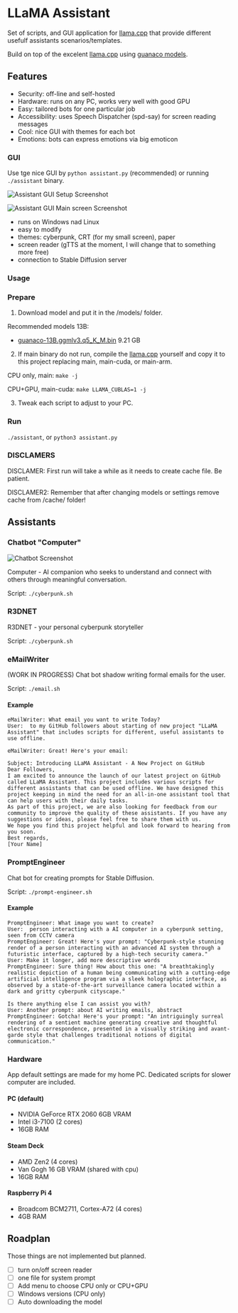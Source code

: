 # LLaMA Assistant

Set of scripts, and GUI application for [llama.cpp](https://github.com/ggerganov/llama.cpp) that provide different usefulf assistants scenarios/templates.

Build on top of the excelent [llama.cpp](https://github.com/ggerganov/llama.cpp) using [guanaco models](https://old.reddit.com/r/LocalLLaMA/comments/13rthln/guanaco_7b_13b_33b_and_65b_models_by_tim_dettmers/).

## Features
- Security: off-line and self-hosted
- Hardware: runs on any PC, works very well with good GPU
- Easy: tailored bots for one particular job
- Accessibility: uses Speech Dispatcher (spd-say) for screen reading messages
- Cool: nice GUI with themes for each bot
- Emotions: bots can express emotions via big emoticon

### GUI
Use tge nice GUI by ```python assistant.py``` (recommended) or running ```./assistant``` binary.

![Assistant GUI Setup Screenshot](assistant-setup.png)

![Assistant GUI Main screen Screenshot](assistant-main.png)

- runs on Windows nad Linux
- easy to modify
- themes: cyberpunk, CRT (for my small screen), paper
- screen reader (gTTS at the moment, I will change that to something more free)
- connection to Stable Diffusion server

### Usage
### Prepare

1. Download model and put it in the /models/ folder.

Recommended models 13B:
- [guanaco-13B.ggmlv3.q5_K_M.bin](https://huggingface.co/TheBloke/guanaco-13B-GGML/blob/main/guanaco-13B.ggmlv3.q5_K_M.bin) 9.21 GB

2. If main binary do not run, compile the [llama.cpp](https://github.com/ggerganov/llama.cpp) yourself and copy it to this project replacing main, main-cuda, or main-arm.

CPU only, main:
```make -j```

CPU+GPU, main-cuda:
```make LLAMA_CUBLAS=1 -j```

3. Tweak each script to adjust to your PC.

### Run
```./assistant```, or ```python3 assistant.py```

### DISCLAMERS

DISCLAMER: First run will take a while as it needs to create cache file. Be patient.

DISCLAMER2: Remember that after changing models or settings remove cache from /cache/ folder!

## Assistants

### Chatbot "Computer"

![Chatbot Screenshot](chatbot.png)

Computer - AI companion who seeks to understand and connect with others through meaningful conversation.

Script: `./cyberpunk.sh`


### R3DNET
R3DNET - your personal cyberpunk storyteller

Script: `./cyberpunk.sh`

### eMailWriter

(WORK IN PROGRESS) Chat bot shadow writing formal emails for the user.

Script: ```./email.sh```

#### Example
```
eMailWriter: What email you want to write Today?
User:  to my GitHub followers about starting of new project "LLaMA Assistant" that includes scripts for different, useful assistants to use offline.

eMailWriter: Great! Here's your email:

Subject: Introducing LLaMA Assistant - A New Project on GitHub
Dear Followers,
I am excited to announce the launch of our latest project on GitHub called LLaMA Assistant. This project includes various scripts for different assistants that can be used offline. We have designed this project keeping in mind the need for an all-in-one assistant tool that can help users with their daily tasks.
As part of this project, we are also looking for feedback from our community to improve the quality of these assistants. If you have any suggestions or ideas, please feel free to share them with us.
We hope you find this project helpful and look forward to hearing from you soon.
Best regards,
[Your Name]
```

### PromptEngineer

Chat bot for creating prompts for Stable Diffusion.

Script: ```./prompt-engineer.sh```

#### Example
```
PromptEngineer: What image you want to create?
User:  person interacting with a AI computer in a cyberpunk setting, seen from CCTV camera
PromptEngineer: Great! Here's your prompt: "Cyberpunk-style stunning render of a person interacting with an advanced AI system through a futuristic interface, captured by a high-tech security camera."
User: Make it longer, add more descriptive words
PromptEngineer: Sure thing! How about this one: "A breathtakingly realistic depiction of a human being communicating with a cutting-edge artificial intelligence program via a sleek holographic interface, as observed by a state-of-the-art surveillance camera located within a dark and gritty cyberpunk cityscape."

Is there anything else I can assist you with?
User: Another prompt: about AI writing emails, abstract
PromptEngineer: Gotcha! Here's your prompt: "An intriguingly surreal rendering of a sentient machine generating creative and thoughtful electronic correspondence, presented in a visually striking and avant-garde style that challenges traditional notions of digital communication."
```


### Hardware
App default settings are made for my home PC. Dedicated scripts for slower computer are included.

#### PC (default)
- NVIDIA GeForce RTX 2060 6GB VRAM
- Intel i3-7100 (2 cores)
- 16GB RAM

#### Steam Deck
- AMD Zen2 (4 cores)
- Van Gogh 16 GB VRAM (shared with cpu)
- 16GB RAM

#### Raspberry Pi 4
- Broadcom BCM2711, Cortex-A72 (4 cores)
- 4GB RAM

## Roadplan
Those things are not implemented but planned.
- [ ] turn on/off screen reader
- [ ] one file for system prompt
- [ ] Add menu to choose CPU only or CPU+GPU
- [ ] Windows versions (CPU only)
- [ ] Auto downloading the model
